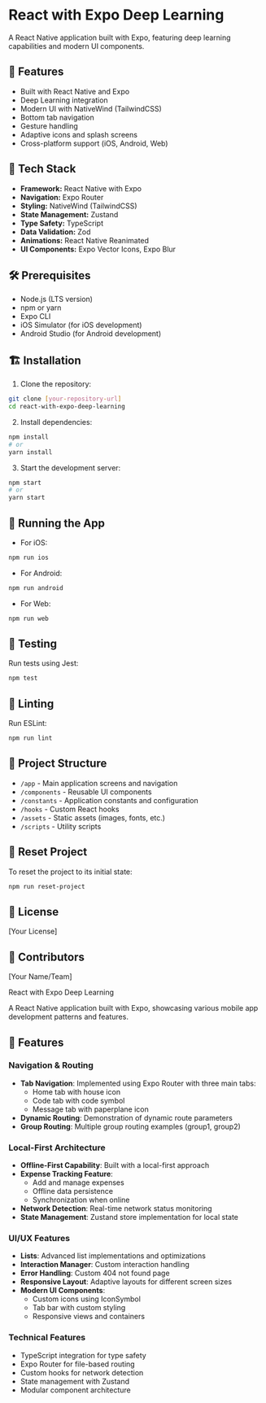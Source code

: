 # React with Expo Deep Learning

A React Native application built with Expo, featuring deep learning capabilities and modern UI components.

## 🚀 Features

- Built with React Native and Expo
- Deep Learning integration
- Modern UI with NativeWind (TailwindCSS)
- Bottom tab navigation
- Gesture handling
- Adaptive icons and splash screens
- Cross-platform support (iOS, Android, Web)

## 📱 Tech Stack

- **Framework:** React Native with Expo
- **Navigation:** Expo Router
- **Styling:** NativeWind (TailwindCSS)
- **State Management:** Zustand
- **Type Safety:** TypeScript
- **Data Validation:** Zod
- **Animations:** React Native Reanimated
- **UI Components:** Expo Vector Icons, Expo Blur

## 🛠️ Prerequisites

- Node.js (LTS version)
- npm or yarn
- Expo CLI
- iOS Simulator (for iOS development)
- Android Studio (for Android development)

## 🏗️ Installation

1. Clone the repository:
```bash
git clone [your-repository-url]
cd react-with-expo-deep-learning
```

2. Install dependencies:
```bash
npm install
# or
yarn install
```

3. Start the development server:
```bash
npm start
# or
yarn start
```

## 📱 Running the App

- For iOS:
```bash
npm run ios
```

- For Android:
```bash
npm run android
```

- For Web:
```bash
npm run web
```

## 🧪 Testing

Run tests using Jest:
```bash
npm test
```

## 🧹 Linting

Run ESLint:
```bash
npm run lint
```

## 📁 Project Structure

- `/app` - Main application screens and navigation
- `/components` - Reusable UI components
- `/constants` - Application constants and configuration
- `/hooks` - Custom React hooks
- `/assets` - Static assets (images, fonts, etc.)
- `/scripts` - Utility scripts

## 🔄 Reset Project

To reset the project to its initial state:
```bash
npm run reset-project
```

## 📝 License

[Your License]

## 👥 Contributors

[Your Name/Team]


 React with Expo Deep Learning

A React Native application built with Expo, showcasing various mobile app development patterns and features.

## 🚀 Features

### Navigation & Routing
- **Tab Navigation**: Implemented using Expo Router with three main tabs:
  - Home tab with house icon
  - Code tab with code symbol
  - Message tab with paperplane icon
- **Dynamic Routing**: Demonstration of dynamic route parameters
- **Group Routing**: Multiple group routing examples (group1, group2)

### Local-First Architecture
- **Offline-First Capability**: Built with a local-first approach
- **Expense Tracking Feature**:
  - Add and manage expenses
  - Offline data persistence
  - Synchronization when online
- **Network Detection**: Real-time network status monitoring
- **State Management**: Zustand store implementation for local state

### UI/UX Features
- **Lists**: Advanced list implementations and optimizations
- **Interaction Manager**: Custom interaction handling
- **Error Handling**: Custom 404 not found page
- **Responsive Layout**: Adaptive layouts for different screen sizes
- **Modern UI Components**: 
  - Custom icons using IconSymbol
  - Tab bar with custom styling
  - Responsive views and containers

### Technical Features
- TypeScript integration for type safety
- Expo Router for file-based routing
- Custom hooks for network detection
- State management with Zustand
- Modular component architecture
